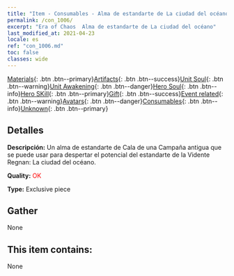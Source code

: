 ```yaml
---
title: "Item - Consumables - Alma de estandarte de La ciudad del océano"
permalink: /con_1006/
excerpt: "Era of Chaos  Alma de estandarte de La ciudad del océano"
last_modified_at: 2021-04-23
locale: es
ref: "con_1006.md"
toc: false
classes: wide
---
```

 [Materials](/ItemsES/){: .btn .btn--primary}[Artifacts](/ItemsES/Artifacts/){: .btn .btn--success}[Unit Soul](/ItemsES/UnitSoul/){: .btn .btn--warning}[Unit Awakening](/ItemsES/UnitAwakening/){: .btn .btn--danger}[Hero Soul](/ItemsES/HeroSoul/){: .btn .btn--info}[Hero SKill](/ItemsES/HeroSkill/){: .btn .btn--primary}[Gift](/ItemsES/Gift/){: .btn .btn--success}[Event related](/ItemsES/Events/){: .btn .btn--warning}[Avatars](/ItemsES/Avatars/){: .btn .btn--danger}[Consumables](/ItemsES/Consumables/){: .btn .btn--info}[Unknown](/ItemsES/Unknown/){: .btn .btn--primary}

## Detalles
 **Descripción:** Un alma de estandarte de Cala de una Campaña antigua que se puede usar para despertar el potencial del estandarte de la Vidente Regnan: La ciudad del océano.

 **Quality:** <span style="color: #FF0000">OK</span>

 **Type:** Exclusive piece

## Gather

  None

## This item contains:

  None

